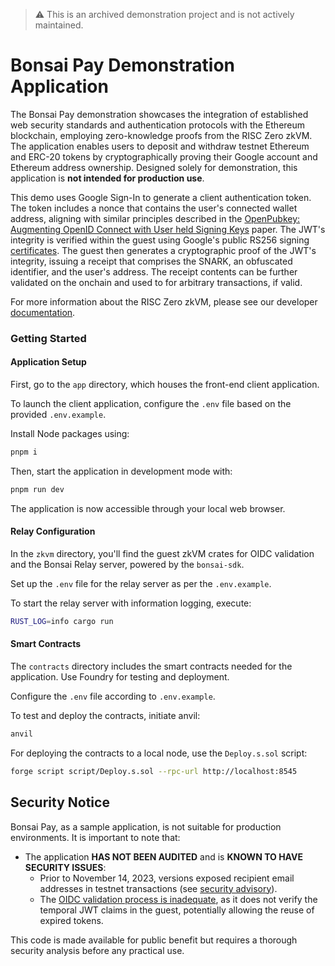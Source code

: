 > ⚠️ This is an archived demonstration project and is not actively maintained. 

# Bonsai Pay Demonstration Application

The Bonsai Pay demonstration showcases the integration of established web security standards and authentication protocols with the Ethereum blockchain, employing zero-knowledge proofs from the RISC Zero zkVM. The application enables users to deposit and withdraw testnet Ethereum and ERC-20 tokens by cryptographically proving their Google account and Ethereum address ownership. Designed solely for demonstration, this application is **not intended for production use**.

This demo uses Google Sign-In to generate a client authentication token. The token includes a nonce that contains the user's connected wallet address, aligning with similar principles described in the [OpenPubkey: Augmenting OpenID Connect with User held Signing Keys](https://eprint.iacr.org/2023/296) paper. The JWT's integrity is verified within the guest using Google's public RS256 signing [certificates](https://www.googleapis.com/oauth2/v3/certs). The guest then generates a cryptographic proof of the JWT's integrity, issuing a receipt that comprises the SNARK, an obfuscated identifier, and the user's address. The receipt contents can be further validated on the onchain and used to for arbitrary transactions, if valid. 

For more information about the RISC Zero zkVM, please see our developer
[documentation](https://dev.risczero.com/api).

### Getting Started

#### Application Setup

First, go to the `app` directory, which houses the front-end client application.

To launch the client application, configure the `.env` file based on the provided `.env.example`.

Install Node packages using:

```bash
pnpm i
```

Then, start the application in development mode with:

```bash
pnpm run dev
```

The application is now accessible through your local web browser.

#### Relay Configuration

In the `zkvm` directory, you'll find the guest zkVM crates for OIDC validation and the Bonsai Relay server, powered by the `bonsai-sdk`.

Set up the `.env` file for the relay server as per the `.env.example`.

To start the relay server with information logging, execute:

```bash
RUST_LOG=info cargo run 
```

#### Smart Contracts

The `contracts` directory includes the smart contracts needed for the application. Use Foundry for testing and deployment.

Configure the `.env` file according to `.env.example`.

To test and deploy the contracts, initiate anvil:

```bash
anvil
```

For deploying the contracts to a local node, use the `Deploy.s.sol` script:

```bash
forge script script/Deploy.s.sol --rpc-url http://localhost:8545
```

## Security Notice

Bonsai Pay, as a sample application, is not suitable for production environments. It is important to note that:
* The application **HAS NOT BEEN AUDITED** and is **KNOWN TO HAVE SECURITY ISSUES**:
  * Prior to November 14, 2023, versions exposed recipient email addresses in testnet transactions (see [security advisory](https://github.com/risc0/demos/security/advisories/GHSA-49mm-xg2c-r46j)).
  * The [OIDC validation process is inadequate](https://github.com/risc0/demos/security/advisories/GHSA-m9r5-6wx3-g33h), as it does not verify the temporal JWT claims in the guest, potentially allowing the reuse of expired tokens.

This code is made available for public benefit but requires a thorough security analysis before any practical use.
